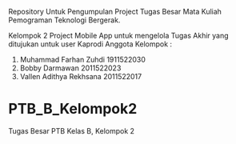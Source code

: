 Repository Untuk Pengumpulan Project Tugas Besar Mata Kuliah Pemograman Teknologi Bergerak.

Kelompok 2
Project Mobile App untuk mengelola Tugas Akhir yang ditujukan untuk user Kaprodi
Anggota Kelompok :

1. Muhammad Farhan Zuhdi 1911522030
2. Bobby Darmawan 2011522023
3. Vallen Adithya Rekhsana 2011522017
# PTB_B_Kelompok2
Tugas Besar PTB Kelas B, Kelompok 2
